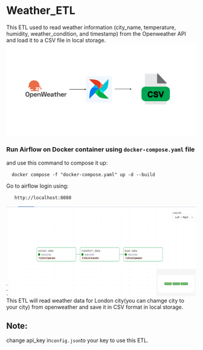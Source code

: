 # Weather_ETL
This ETL used to read weather information (city_name, temperature, humidity, weather_condition, and timestamp) from the Openweather API and load it to a CSV file in local storage.
![Alt](https://github.com/AdanALalawni/Weather/blob/main/W-ETL.png)

### Run Airflow on Docker container using `docker-compose.yaml` file 
 and use this command to compose it up:
 
      docker compose -f "docker-compose.yaml" up -d --build 
Go to airflow login using:

       http://localhost:8080

![Alt](https://github.com/AdanALalawni/Weather/blob/main/ETL.png)
This ETL will read weather data for London city(you can chamge city to your city) from openweather and save it in CSV format in local storage.
## Note:
change api_key in`config.json`to your key to use this ETL.

